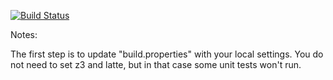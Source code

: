 [![Build Status](https://travis-ci.org/Ryan00001/green.svg?branch=master)](https://travis-ci.org/Ryan00001/green.svg?branch=master)

Notes:

The first step is to update "build.properties" with your local
settings.  You do not need to set z3 and latte, but in that case
some unit tests won't run.
   
